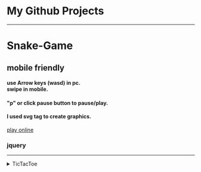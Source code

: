 <h1>My Github Projects</h1><hr>
<h1>Snake-Game</h1>
<h2>mobile friendly</h2>
<h4>use Arrow keys (wasd) in pc.<br>swipe in mobile.</h4>
<h4>"p" or click pause button to pause/play.</h4>
<h4>I used svg tag to create graphics.</h4>
<a href="https://shihadumar.github.io/snake">play online</a>
<h3>jquery</h3><hr>
<details><summary>TicTacToe</summary>
<h2>mobile friendly</h2>
<a href="https://shihadumar.github.io/tictactoe">play online</a>
<h3>jquery</h3><hr>
</details>
